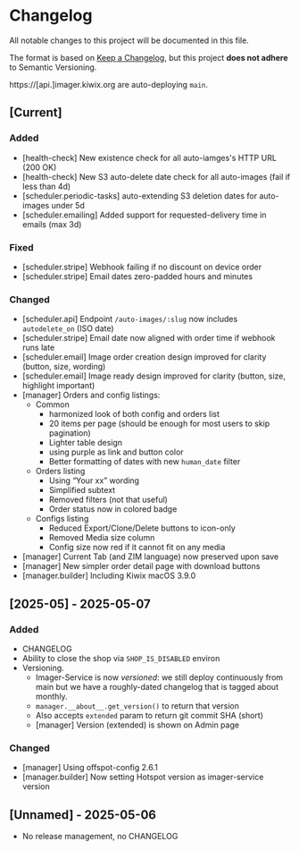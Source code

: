 # Changelog

All notable changes to this project will be documented in this file.

The format is based on [Keep a Changelog](https://keepachangelog.com/en/1.0.0/),
but this project **does not adhere** to Semantic Versioning.

https://[api.]imager.kiwix.org are auto-deploying `main`.

## [Current]

### Added

- [health-check] New existence check for all auto-iamges's HTTP URL (200 OK)
- [health-check] New S3 auto-delete date check for all auto-images (fail if less than 4d)
- [scheduler.periodic-tasks] auto-extending S3 deletion dates for auto-images under 5d
- [scheduler.emailing] Added support for requested-delivery time in emails (max 3d)

### Fixed

- [scheduler.stripe] Webhook failing if no discount on device order
- [scheduler.stripe] Email dates zero-padded hours and minutes

### Changed

- [scheduler.api] Endpoint `/auto-images/:slug` now includes `autodelete_on` (ISO date)
- [scheduler.stripe] Email date now aligned with order time if webhook runs late
- [scheduler.email] Image order creation design improved for clarity (button, size, wording)
- [scheduler.email] Image ready design improved for clarity (button, size, highlight important)
- [manager] Orders and config listings:
  - Common
    - harmonized look of both config and orders list
    - 20 items per page (should be enough for most users to skip pagination)
    - Lighter table design
    - using purple as link and button color
    - Better formatting of dates with new `human_date` filter
  - Orders listing
    - Using “Your xx” wording
    - Simplified subtext
    - Removed filters (not that useful)
    - Order status now in colored badge
  - Configs listing
    - Reduced Export/Clone/Delete buttons to icon-only
    - Removed Media size column
    - Config size now red if it cannot fit on any media
- [manager] Current Tab (and ZIM language) now preserved upon save
- [manager] New simpler order detail page with download buttons
- [manager.builder] Including Kiwix macOS 3.9.0

## [2025-05] - 2025-05-07

### Added

- CHANGELOG
- Ability to close the shop via `SHOP_IS_DISABLED` environ
- Versioning.
  - Imager-Service is now *versioned*: we still deploy continuously from main
    but we have a roughly-dated changelog that is tagged about monthly.
  - `manager.__about__.get_version()` to return that version
  - Also accepts `extended` param to return git commit SHA (short)
  - [manager] Version (extended) is shown on Admin page

### Changed

- [manager] Using offspot-config 2.6.1
- [manager.builder] Now setting Hotspot version as imager-service version

## [Unnamed] - 2025-05-06

- No release management, no CHANGELOG
